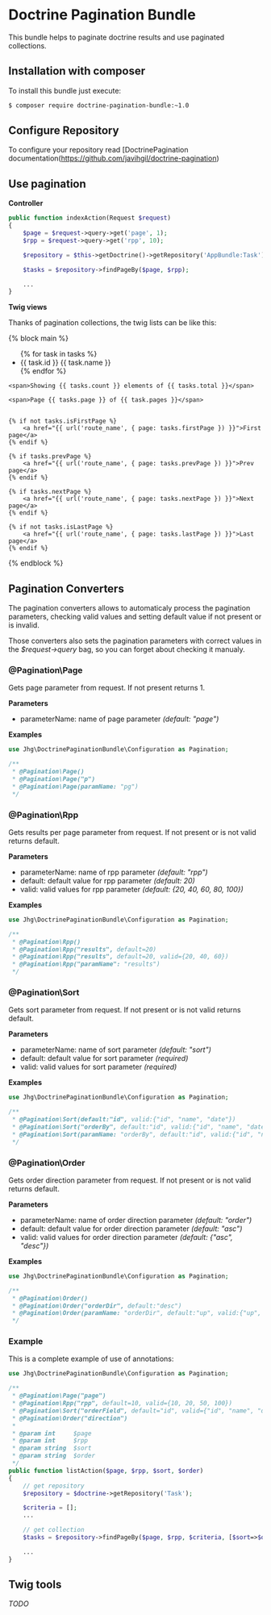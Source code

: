 # Doctrine Pagination Bundle

This bundle helps to paginate doctrine results and use paginated collections.

## Installation with composer

To install this bundle just execute:

```bash
$ composer require doctrine-pagination-bundle:~1.0
```

## Configure Repository

To configure your repository read [DoctrinePagination documentation(https://github.com/javihgil/doctrine-pagination)

## Use pagination

**Controller**

```php
public function indexAction(Request $request)
{
    $page = $request->query->get('page', 1);
    $rpp = $request->query->get('rpp', 10);

    $repository = $this->getDoctrine()->getRepository('AppBundle:Task');

    $tasks = $repository->findPageBy($page, $rpp);

    ...
}
```

**Twig views**

Thanks of pagination collections, the twig lists can be like this:

{% block main %}
    <ul>
        {% for task in tasks %}
        <li>
            {{ task.id }}
            {{ task.name }}
        </li>
        {% endfor %}
    </ul>

    <span>Showing {{ tasks.count }} elements of {{ tasks.total }}</span>

    <span>Page {{ tasks.page }} of {{ task.pages }}</span>


    {% if not tasks.isFirstPage %}
        <a href="{{ url('route_name', { page: tasks.firstPage }) }}">First page</a>
    {% endif %}

    {% if tasks.prevPage %}
        <a href="{{ url('route_name', { page: tasks.prevPage }) }}">Prev page</a>
    {% endif %}

    {% if tasks.nextPage %}
        <a href="{{ url('route_name', { page: tasks.nextPage }) }}">Next page</a>
    {% endif %}

    {% if not tasks.isLastPage %}
        <a href="{{ url('route_name', { page: tasks.lastPage }) }}">Last page</a>
    {% endif %}


{% endblock %}


## Pagination Converters

The pagination converters allows to automaticaly process the pagination parameters, checking valid values and
 setting default value if not present or is invalid.

Those converters also sets the pagination parameters with correct values in the *$request->query* bag, so you
 can forget about checking it manualy.

### @Pagination\Page

Gets page parameter from request. If not present returns 1.

**Parameters**

- parameterName: name of page parameter *(default: "page")*

**Examples**

```php
use Jhg\DoctrinePaginationBundle\Configuration as Pagination;

/**
 * @Pagination\Page()
 * @Pagination\Page("p")
 * @Pagination\Page(paramName: "pg")
 */
```

### @Pagination\Rpp

Gets results per page parameter from request. If not present or is not valid returns default.

**Parameters**

- parameterName: name of rpp parameter *(default: "rpp")*
- default: default value for rpp parameter *(default: 20)*
- valid: valid values for rpp parameter *(default: {20, 40, 60, 80, 100})*

**Examples**

```php
use Jhg\DoctrinePaginationBundle\Configuration as Pagination;

/**
 * @Pagination\Rpp()
 * @Pagination\Rpp("results", default=20)
 * @Pagination\Rpp("results", default=20, valid={20, 40, 60})
 * @Pagination\Rpp("paramName": "results")
 */
```

### @Pagination\Sort

Gets sort parameter from request. If not present or is not valid returns default.

**Parameters**

- parameterName: name of sort parameter *(default: "sort")*
- default: default value for sort parameter *(required)*
- valid: valid values for sort parameter *(required)*

**Examples**

```php
use Jhg\DoctrinePaginationBundle\Configuration as Pagination;

/**
 * @Pagination\Sort(default:"id", valid:{"id", "name", "date"})
 * @Pagination\Sort("orderBy", default:"id", valid:{"id", "name", "date"})
 * @Pagination\Sort(paramName: "orderBy", default:"id", valid:{"id", "name", "date"})
 */
```

### @Pagination\Order

Gets order direction parameter from request. If not present or is not valid returns default.

**Parameters**

- parameterName: name of order direction parameter *(default: "order")*
- default: default value for order direction parameter *(default: "asc")*
- valid: valid values for order direction parameter *(default: {"asc", "desc"})*

**Examples**

```php
use Jhg\DoctrinePaginationBundle\Configuration as Pagination;

/**
 * @Pagination\Order()
 * @Pagination\Order("orderDir", default:"desc")
 * @Pagination\Order(paramName: "orderDir", default:"up", valid:{"up", "dw"})
 */
```

### Example

This is a complete example of use of annotations:

```php
use Jhg\DoctrinePaginationBundle\Configuration as Pagination;

/**
 * @Pagination\Page("page")
 * @Pagination\Rpp("rpp", default=10, valid={10, 20, 50, 100})
 * @Pagination\Sort("orderField", default="id", valid={"id", "name", "description"})
 * @Pagination\Order("direction")
 *
 * @param int     $page
 * @param int     $rpp
 * @param string  $sort
 * @param string  $order
 */
public function listAction($page, $rpp, $sort, $order)
{
    // get repository
    $repository = $doctrine->getRepository('Task');

    $criteria = [];
    ...

    // get collection
    $tasks = $repository->findPageBy($page, $rpp, $criteria, [$sort=>$order]);

    ...
}
```

## Twig tools

*TODO*
